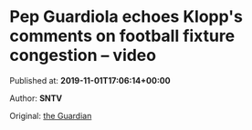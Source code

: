 
# Pep Guardiola echoes Klopp's comments on football fixture congestion – video

Published at: **2019-11-01T17:06:14+00:00**

Author: **SNTV**

Original: [the Guardian](https://www.theguardian.com/football/video/2019/nov/01/pep-guardiola-echoes-klopps-comments-on-football-fixture-congestion-video)


